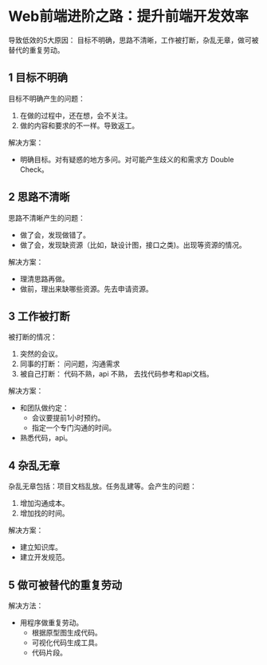 # Web前端进阶之路：提升前端开发效率
导致低效的5大原因： 目标不明确，思路不清晰，工作被打断，杂乱无章，做可被替代的重复劳动。

## 1 目标不明确
目标不明确产生的问题：  

1. 在做的过程中，还在想，会不关注。
2. 做的内容和要求的不一样。导致返工。

解决方案：
* 明确目标。对有疑惑的地方多问。对可能产生歧义的和需求方 Double Check。

## 2 思路不清晰
思路不清晰产生的问题：
* 做了会，发现做错了。
* 做了会，发现缺资源（比如，缺设计图，接口之类)。出现等资源的情况。

解决方案：
* 理清思路再做。
* 做前，理出来缺哪些资源。先去申请资源。

## 3 工作被打断
被打断的情况：
1. 突然的会议。
2. 同事的打断： 问问题，沟通需求
3. 被自己打断： 代码不熟，api 不熟， 去找代码参考和api文档。

解决方案：
* 和团队做约定：
  * 会议要提前1小时预约。
  * 指定一个专门沟通的时间。
* 熟悉代码，api。

## 4 杂乱无章
杂乱无章包括：项目文档乱放。任务乱建等。会产生的问题：  

1. 增加沟通成本。
1. 增加找的时间。

解决方案：
* 建立知识库。
* 建立开发规范。

## 5 做可被替代的重复劳动
解决方法：
* 用程序做重复劳动。
  * 根据原型图生成代码。
  * 可视化代码生成工具。
  * 代码片段。


